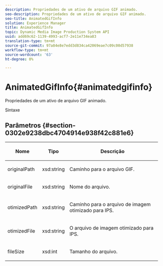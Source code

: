 ```yaml
---
description: Propriedades de um ativo de arquivo GIF animado.
seo-description: Propriedades de um ativo de arquivo GIF animado.
seo-title: AnimatedGifInfo
solution: Experience Manager
title: AnimatedGifInfo
topic: Dynamic Media Image Production System API
uuid: add69c62-1139-4993-acf7-2e11e734ea83
translation-type: tm+mt
source-git-commit: 97a84e8e7edd3d834ca42069eae7c09c00d57938
workflow-type: tm+mt
source-wordcount: '63'
ht-degree: 0%

---
```



# AnimatedGifInfo{#animatedgifinfo}

Propriedades de um ativo de arquivo GIF animado.

Sintaxe

## Parâmetros {#section-0302e9238dbc4704914e938f42c881e6}

<table id="table_F6A0DBA37F704C2097C617A0A6767566"> 
 <thead> 
  <tr> 
   <th colname="col1" class="entry"> <p>Nome </p> </th> 
   <th colname="col2" class="entry"> <p>Tipo </p> </th> 
   <th colname="col3" class="entry"> <p>Descrição </p> </th> 
  </tr> 
 </thead>
 <tbody> 
  <tr> 
   <td colname="col1"> <p><span class="codeph"> <span class="varname"> originalPath</span> </span> </p> </td> 
   <td colname="col2"> <p><span class="codeph"> xsd:string</span> </p> </td> 
   <td colname="col3"> <p>Caminho para o arquivo GIF. </p> </td> 
  </tr> 
  <tr> 
   <td colname="col1"> <p><span class="codeph"> <span class="varname"> originalFile</span> </span> </p> </td> 
   <td colname="col2"> <p><span class="codeph"> xsd:string</span> </p> </td> 
   <td colname="col3"> <p>Nome do arquivo. </p> </td> 
  </tr> 
  <tr> 
   <td colname="col1"> <p><span class="codeph"><span class="varname"> otimizedPath</span></span> </p> </td> 
   <td colname="col2"> <p><span class="codeph"> xsd:string</span> </p> </td> 
   <td colname="col3"> <p>Caminho para o arquivo de imagem otimizado para IPS. </p> </td> 
  </tr> 
  <tr> 
   <td colname="col1"> <p><span class="codeph"><span class="varname"> otimizedFile</span></span> </p> </td> 
   <td colname="col2"> <p><span class="codeph"> xsd:string</span> </p> </td> 
   <td colname="col3"> <p>O arquivo de imagem otimizado para IPS. </p> </td> 
  </tr> 
  <tr> 
   <td colname="col1"> <p><span class="codeph"> <span class="varname"> fileSize</span> </span> </p> </td> 
   <td colname="col2"> <p><span class="codeph"> xsd:int</span> </p> </td> 
   <td colname="col3"> <p>Tamanho do arquivo. </p> </td> 
  </tr> 
 </tbody> 
</table>


